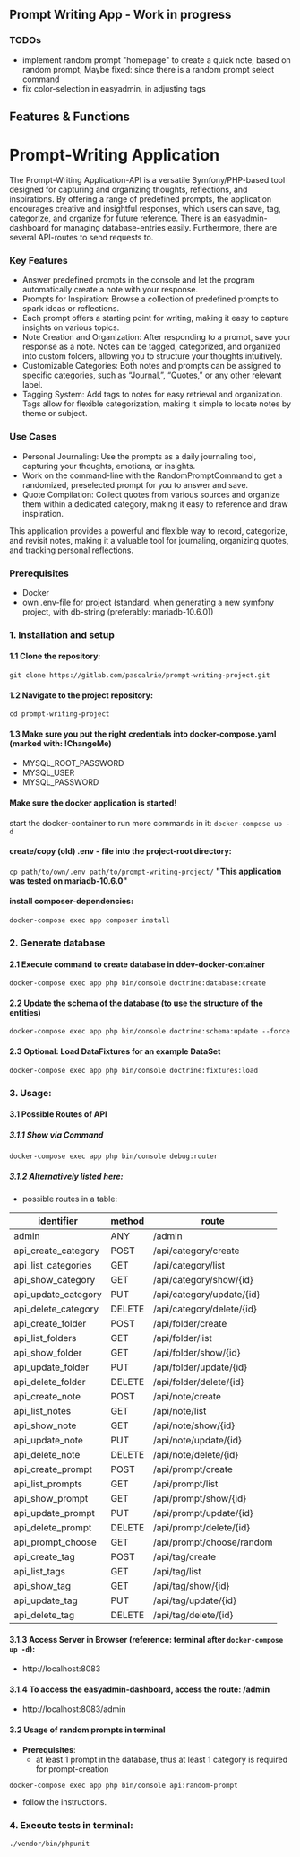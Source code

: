 ## Prompt Writing App - Work in progress

### TODOs

- implement random prompt "homepage" to create a quick note, based on random prompt, Maybe fixed: since there is a random prompt select command
- fix color-selection in easyadmin, in adjusting tags

## Features & Functions

# Prompt-Writing Application

The Prompt-Writing Application-API is a versatile Symfony/PHP-based tool designed for capturing and organizing thoughts, reflections,
and inspirations. By offering a range of predefined prompts, the application encourages creative and insightful responses,
which users can save, tag, categorize, and organize for future reference. There is an easyadmin-dashboard for managing
database-entries easily. Furthermore, there are several API-routes to send requests to.

### Key Features

- Answer predefined prompts in the console and let the program automatically create a note with your response.
- Prompts for Inspiration: Browse a collection of predefined prompts to spark ideas or reflections.
- Each prompt offers a starting point for writing, making it easy to capture insights on various topics.
- Note Creation and Organization: After responding to a prompt, save your response as a note. Notes can be tagged, categorized, and organized into custom folders, allowing you to structure your thoughts intuitively.
- Customizable Categories: Both notes and prompts can be assigned to specific categories, such as “Journal,”, “Quotes,” or any other relevant label.
- Tagging System: Add tags to notes for easy retrieval and organization. Tags allow for flexible categorization, making it simple to locate notes by theme or subject.

### Use Cases

- Personal Journaling: Use the prompts as a daily journaling tool, capturing your thoughts, emotions, or insights.
- Work on the command-line with the RandomPromptCommand to get a randomized, preselected prompt for you to answer and save.
- Quote Compilation: Collect quotes from various sources and organize them within a dedicated category, making it easy to reference and draw inspiration.

This application provides a powerful and flexible way to record, categorize, and revisit notes, making it a valuable tool for journaling, organizing quotes, and tracking personal reflections.

### Prerequisites

- Docker
- own .env-file for project (standard, when generating a new symfony project, with db-string (preferably: mariadb-10.6.0))

### 1. Installation and setup

#### 1.1 Clone the repository:

```git clone https://gitlab.com/pascalrie/prompt-writing-project.git```

#### 1.2 Navigate to the project repository:

```cd prompt-writing-project```

#### 1.3 Make sure you put the right credentials into docker-compose.yaml (marked with: !ChangeMe)
- MYSQL_ROOT_PASSWORD
- MYSQL_USER
- MYSQL_PASSWORD

#### Make sure the docker application is started!

start the docker-container to run more commands in it:
```docker-compose up -d```

#### create/copy (old) .env - file into the project-root directory:
```cp path/to/own/.env path/to/prompt-writing-project/```
**"This application was tested on mariadb-10.6.0"**

#### install composer-dependencies:
```docker-compose exec app composer install```
### 2. Generate database

#### 2.1 Execute command to create database in ddev-docker-container
```docker-compose exec app php bin/console doctrine:database:create```

#### 2.2 Update the schema of the database (to use the structure of the entities)

```docker-compose exec app php bin/console doctrine:schema:update --force```

#### 2.3 Optional: Load DataFixtures for an example DataSet
```docker-compose exec app php bin/console doctrine:fixtures:load```

### 3. Usage:

#### 3.1 Possible Routes of API

##### 3.1.1 Show via Command
```docker-compose exec app php bin/console debug:router```
##### 3.1.2 Alternatively listed here:
- possible routes in a table:

| 	identifier         | method | route                     |
|---------------------|--------|---------------------------|
| admin               | ANY    | /admin                    |
| api_create_category | POST   | /api/category/create      |
| api_list_categories | GET    | /api/category/list        |
| api_show_category   | GET    | /api/category/show/{id}   |
| api_update_category | PUT    | /api/category/update/{id} |
| api_delete_category | DELETE | /api/category/delete/{id} |
| api_create_folder   | POST   | /api/folder/create        |
| api_list_folders    | GET    | /api/folder/list          |
| api_show_folder     | GET    | /api/folder/show/{id}     |
| api_update_folder   | PUT    | /api/folder/update/{id}   |
| api_delete_folder   | DELETE | /api/folder/delete/{id}   |
| api_create_note     | POST   | /api/note/create          |
| api_list_notes      | GET    | /api/note/list            |
| api_show_note       | GET    | /api/note/show/{id}       |
| api_update_note     | PUT    | /api/note/update/{id}     |
| api_delete_note     | DELETE | /api/note/delete/{id}     |
| api_create_prompt   | POST   | /api/prompt/create        |
| api_list_prompts    | GET    | /api/prompt/list          |
| api_show_prompt     | GET    | /api/prompt/show/{id}     |
| api_update_prompt   | PUT    | /api/prompt/update/{id}   |
| api_delete_prompt   | DELETE | /api/prompt/delete/{id}   |
| api_prompt_choose   | GET    | /api/prompt/choose/random |
| api_create_tag      | POST   | /api/tag/create           |
| api_list_tags       | GET    | /api/tag/list             |
| api_show_tag        | GET    | /api/tag/show/{id}        |
| api_update_tag      | PUT    | /api/tag/update/{id}      |
| api_delete_tag      | DELETE | /api/tag/delete/{id}      |


#### 3.1.3 Access Server in Browser (reference: terminal after ```docker-compose up -d```):
-  http://localhost:8083

#### 3.1.4 To access the easyadmin-dashboard, access the route: /admin
- http://localhost:8083/admin

#### 3.2 Usage of random prompts in terminal
- **Prerequisites**:
  - at least 1 prompt in the database, thus at least 1 category is required for prompt-creation

```docker-compose exec app php bin/console api:random-prompt```

- follow the instructions.
### 4. Execute tests in terminal:
```./vendor/bin/phpunit```
